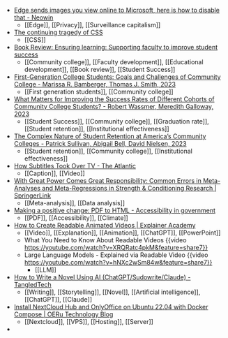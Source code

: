 - [Edge sends images you view online to Microsoft, here is how to disable that - Neowin](https://www.neowin.net/news/edge-sends-images-you-view-online-to-microsoft-here-is-how-to-disable-that/)
	- [[Edge]], [[Privacy]], [[Surveillance capitalism]]
- [The continuing tragedy of CSS](https://paulrobertlloyd.com/2023/162/a1/css_day/)
	- [[CSS]]
- [Book Review: Ensuring learning: Supporting faculty to improve student success](https://journals.sagepub.com/doi/full/10.1177/00915521231164653)
	- [[Community college]], [[Faculty development]], [[Educational development]], [[Book review]], [[Student Success]]
- [First-Generation College Students: Goals and Challenges of Community College - Marissa R. Bamberger, Thomas J. Smith, 2023](https://journals.sagepub.com/doi/full/10.1177/00915521231163903)
	- [[First generation students]], [[Community college]]
- [What Matters for Improving the Success Rates of Different Cohorts of Community College Students? - Robert Wassmer, Meredith Galloway, 2023](https://journals.sagepub.com/doi/full/10.1177/00915521231163625)
	- [[Student Success]], [[Community college]], [[Graduation rate]], [[Student retention]], [[Institutional effectiveness]]
- [The Complex Nature of Student Retention at America’s Community Colleges - Patrick Sullivan, Abigail Bell, David Nielsen, 2023](https://journals.sagepub.com/doi/full/10.1177/00915521231163855)
	- [[Student retention]], [[Community college]], [[Institutional effectiveness]]
- [How Subtitles Took Over TV - The Atlantic](https://archive.is/CgLj3)
	- [[Caption]], [[Video]]
- [With Great Power Comes Great Responsibility: Common Errors in Meta-Analyses and Meta-Regressions in Strength & Conditioning Research | SpringerLink](https://link.springer.com/article/10.1007/s40279-022-01766-0)
	- [[Meta-analysis]], [[Data analysis]]
- [Making a positive change: PDF to HTML - Accessibility in government](https://accessibility.blog.gov.uk/2023/06/12/making-a-positive-change-pdf-to-html/)
	- [[PDF]], [[Accessibility]], [[Climate]]
- [How to Create Readable Animated Videos | Explainer Academy](https://explaineracademy.com/p/readable-videos)
	- [[Video]], [[Explanation]], [[Animation]], [[ChatGPT]], [[PowerPoint]]
	- What You Need to Know About Readable Videos {{video https://youtube.com/watch?v=XRQRatc4pkM&feature=share7}}
	- Large Language Models - Explained via Readable Video {{video https://youtube.com/watch?v=hNXc2wSm84w&feature=share7}}
		- [[LLM]]
- [How to Write a Novel Using AI (ChatGPT/Sudowrite/Claude) - TangledTech](https://tangledtech.com/artificial-intelligence-ai/how-to-write-a-novel-using-ai-chatgpt-sudowrite-claude/)
	- [[Writing]], [[Storytelling]], [[Novel]], [[Artificial intelligence]], [[ChatGPT]], [[Claude]]
- [Install NextCloud Hub and OnlyOffice on Ubuntu 22.04 with Docker Compose | OERu Technology Blog](https://tech.oeru.org/install-nextcloud-hub-and-onlyoffice-ubuntu-2204-docker-compose)
	- [[Nextcloud]], [[VPS]], [[Hosting]], [[Server]]
-